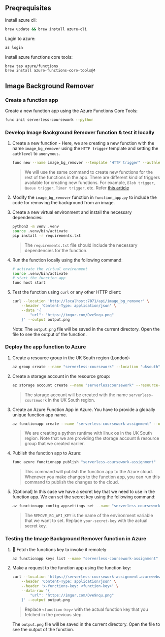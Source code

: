 ## Preqrequisites

Install azure cli:

```bash
brew update && brew install azure-cli
```

Login to azure:

```bash
az login
```

Install azure functions core tools:

```bash
brew tap azure/functions
brew install azure-functions-core-tools@4
```


## Image Background Remover
### Create a function app
Create a new function app using the Azure Functions Core Tools:
```bash
func init serverless-coursework --python
```

### Develop Image Background Remover function & test it locally
1. Create a new function - Here, we are creating a new function with the name `image_bg_remover` using the `HTTP trigger` template and setting the `authlevel` to `anonymous`.
    ```bash
    func new --name image_bg_remover --template "HTTP trigger" --authlevel "anonymous"
    ```

    > We will use the same command to create new functions for the rest of the functions in the app. There are different kind of triggers available for creating new functions. For example, `Blob trigger`, `Queue trigger`, `Timer trigger`, etc. Refer [this article](https://www.educative.io/answers/what-are-function-triggers-in-azure)
2. Modify the `image_bg_remover` function in `function_app.py` to include the code for removing the background from an image.
3. Create a new virtual environment and install the necessary dependencies:
    ```bash
    python3 -m venv .venv
    source .venv/bin/activate
    pip install -r requirements.txt
    ```

    > The `requirements.txt` file should include the necessary dependencies for the function.
4. Run the function locally using the following command:
    ```bash
    # activate the virtual environment
    source .venv/bin/activate
    # start the function app
    func host start
    ```
5. Test the function using `curl` or any other HTTP client:
    ```bash
    curl --location 'http://localhost:7071/api/image_bg_remover' \
        --header 'Content-Type: application/json' \
        --data '{
            "url": "https://imgur.com/Dve9nqu.png"
        }' --output output.png
    ```
    Note: The `output.png` file will be saved in the current directory. Open the file to see the output of the function.

### Deploy the app function to Azure
1. Create a resource group in the UK South region (London):
    ```bash
    az group create --name "serverless-coursework" --location "uksouth"
    ```
2. Create a storage account in the resource group:
    ```bash
    az storage account create --name "serverlesscoursework" --resource-group "serverless-coursework" --location "uksouth" --sku "Standard_LRS"
    ```
    > The storage account will be created with the name `serverless-coursework` in the UK South region.
2. Create an Azure Function App in Azure. You have to provide a globally unique function app name.
    ```bash
    az functionapp create --name "serverless-coursework-assignment" --os-type "Linux" --consumption-plan-location "uksouth" --runtime "python" --functions-version 4 --resource-group "serverless-coursework" --storage-account "serverlesscoursework"
    ```
    > We are creating a python runtime with linux os in the UK South region. Note that we are providing the storage account & resource group that we created earlier.
3. Publish the function app to Azure:
    ```bash
    func azure functionapp publish "serverless-coursework-assignment"
    ```
    > This command will publish the function app to the Azure cloud. Whenever you make changes to the function app, you can run this command to publish the changes to the cloud.
4. [Optional] In this case we have a secret key that we need to use in the function app. We can set the secret key using the following command:
    ```bash
    az functionapp config appsettings set --name "serverless-coursework-assignment" --resource-group "serverless-coursework" --settings "REMOVE_BG_API_KEY=your-secret-key"
    ```

    > The `REMOVE_BG_API_KEY` is the name of the environment variable that we want to set. Replace `your-secret-key` with the actual secret key.


### Testing the Image Background Remover function in Azure
1. 🚨 Fetch the functions key to invoke it remotely
    ```bash
    az functionapp keys list --name "serverless-coursework-assignment" --resource-group "serverless-coursework" | jq -r '.functionKeys.default'
    ```
2. Make a request to the function app using the function key:
    ```bash
    curl --location 'https://serverless-coursework-assignment.azurewebsites.net/api/image_bg_remover' \
        --header 'Content-Type: application/json' \
        --header 'x-functions-key: <function-key>' \
        --data-raw '{
            "url": "https://imgur.com/Dve9nqu.png"
        }' --output output.png
    ```
    > Replace `<function-key>` with the actual function key that you fetched in the previous step.

    The `output.png` file will be saved in the current directory. Open the file to see the output of the function.

